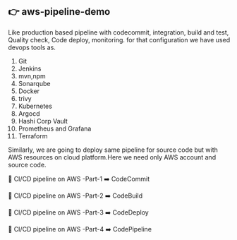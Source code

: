 ## 👉 aws-pipeline-demo

Like production based pipeline with codecommit, integration, build and test, Quality check, Code deploy, monitoring.
for that configuration we have used devops tools as.
1. Git
2. Jenkins
3. mvn,npm
4. Sonarqube
5. Docker
6. trivy
7. Kubernetes
8. Argocd
9. Hashi Corp Vault
10. Prometheus and Grafana
11. Terraform


Similarly, we are going to deploy same pipeline for source code but with AWS resources on cloud platform.Here we need only AWS account and source code.

🎯 CI/CD pipeline on AWS -Part-1
➡️ CodeCommit

🎯 CI/CD pipeline on AWS -Part-2
➡️ CodeBuild

🎯 CI/CD pipeline on AWS -Part-3
➡️ CodeDeploy

🎯 CI/CD pipeline on AWS -Part-4
➡️ CodePipeline
